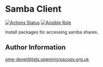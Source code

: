 Samba Client
============

[![Actions Status](https://github.com/ome/ansible-role-samba-client/workflows/Molecule/badge.svg)](https://github.com/ome/ansible-role-samba-client/actions)
[![Ansible Role](https://img.shields.io/badge/ansible--galaxy-samba_client-blue.svg)](https://galaxy.ansible.com/ui/standalone/roles/ome/samba_client/)

Install packages for accessing samba shares.

Author Information
------------------

ome-devel@lists.openmicroscopy.org.uk
